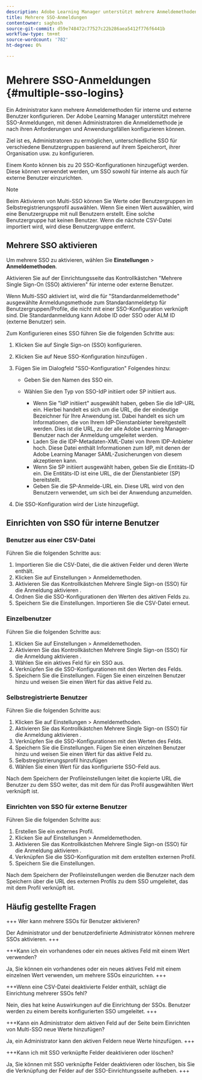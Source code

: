 ```yaml
---
description: Adobe Learning Manager unterstützt mehrere Anmeldemethoden über mehrere SSO-Konfigurationen für interne und externe Benutzer.
title: Mehrere SSO-Anmeldungen
contentowner: saghosh
source-git-commit: d59e748472c77527c22b286aea5412f776f6441b
workflow-type: tm+mt
source-wordcount: '782'
ht-degree: 0%

---
```



# Mehrere SSO-Anmeldungen {#multiple-sso-logins}

Ein Administrator kann mehrere Anmeldemethoden für interne und externe Benutzer konfigurieren. Der Adobe Learning Manager unterstützt mehrere SSO-Anmeldungen, mit denen Administratoren die Anmeldemethode je nach ihren Anforderungen und Anwendungsfällen konfigurieren können.

Ziel ist es, Administratoren zu ermöglichen, unterschiedliche SSO für verschiedene Benutzergruppen basierend auf ihrem Speicherort, ihrer Organisation usw. zu konfigurieren.

Einem Konto können bis zu 20 SSO-Konfigurationen hinzugefügt werden. Diese können verwendet werden, um SSO sowohl für interne als auch für externe Benutzer einzurichten.

>[!NOTE]
>
>Beim Aktivieren von Multi-SSO können Sie Werte oder Benutzergruppen im Selbstregistrierungsprofil auswählen. Wenn Sie einen Wert auswählen, wird eine Benutzergruppe mit null Benutzern erstellt. Eine solche Benutzergruppe hat keinen Benutzer. Wenn die nächste CSV-Datei importiert wird, wird diese Benutzergruppe entfernt.

## Mehrere SSO aktivieren

Um mehrere SSO zu aktivieren, wählen Sie **Einstellungen** > **Anmeldemethoden**.

Aktivieren Sie auf der Einrichtungsseite das Kontrollkästchen &quot;Mehrere Single Sign-On (SSO) aktivieren&quot; für interne oder externe Benutzer.

Wenn Multi-SSO aktiviert ist, wird die für &quot;Standardanmeldemethode&quot; ausgewählte Anmeldungsmethode zum Standardanmeldetyp für Benutzergruppen/Profile, die nicht mit einer SSO-Konfiguration verknüpft sind. Die Standardanmeldung kann Adobe ID oder SSO oder ALM ID (externe Benutzer) sein.

Zum Konfigurieren eines SSO führen Sie die folgenden Schritte aus:

1. Klicken Sie auf Single Sign-on (SSO) konfigurieren.
1. Klicken Sie auf Neue SSO-Konfiguration hinzufügen .
1. Fügen Sie im Dialogfeld &quot;SSO-Konfiguration&quot; Folgendes hinzu:

   * Geben Sie den Namen des SSO ein.
   * Wählen Sie den Typ von SSO-IdP initiiert oder SP initiiert aus.

      * Wenn Sie &quot;IdP initiiert&quot; ausgewählt haben, geben Sie die IdP-URL ein. Hierbei handelt es sich um die URL, die der eindeutige Bezeichner für Ihre Anwendung ist. Dabei handelt es sich um Informationen, die von Ihrem IdP-Dienstanbieter bereitgestellt werden. Dies ist die URL, zu der alle Adobe Learning Manager-Benutzer nach der Anmeldung umgeleitet werden.
      * Laden Sie die IDP-Metadaten-XML-Datei von Ihrem IDP-Anbieter hoch. Diese Datei enthält Informationen zum IdP, mit denen der Adobe Learning Manager SAML-Zusicherungen von diesem akzeptieren kann.
      * Wenn Sie SP initiiert ausgewählt haben, geben Sie die Entitäts-ID ein. Die Entitäts-ID ist eine URL, die der Dienstanbieter (SP) bereitstellt.
      * Geben Sie die SP-Anmelde-URL ein. Diese URL wird von den Benutzern verwendet, um sich bei der Anwendung anzumelden.

1. Die SSO-Konfiguration wird der Liste hinzugefügt.

## Einrichten von SSO für interne Benutzer

### Benutzer aus einer CSV-Datei

Führen Sie die folgenden Schritte aus:

1. Importieren Sie die CSV-Datei, die die aktiven Felder und deren Werte enthält.
1. Klicken Sie auf Einstellungen > Anmeldemethoden.
1. Aktivieren Sie das Kontrollkästchen Mehrere Single Sign-on (SSO) für die Anmeldung aktivieren .
1. Ordnen Sie die SSO-Konfigurationen den Werten des aktiven Felds zu.
1. Speichern Sie die Einstellungen. Importieren Sie die CSV-Datei erneut.

### Einzelbenutzer

Führen Sie die folgenden Schritte aus:

1. Klicken Sie auf Einstellungen > Anmeldemethoden.
1. Aktivieren Sie das Kontrollkästchen Mehrere Single Sign-on (SSO) für die Anmeldung aktivieren .
1. Wählen Sie ein aktives Feld für ein SSO aus.
1. Verknüpfen Sie die SSO-Konfigurationen mit den Werten des Felds.
1. Speichern Sie die Einstellungen. Fügen Sie einen einzelnen Benutzer hinzu und weisen Sie einen Wert für das aktive Feld zu.

### Selbstregistrierte Benutzer

Führen Sie die folgenden Schritte aus:

1. Klicken Sie auf Einstellungen > Anmeldemethoden.
1. Aktivieren Sie das Kontrollkästchen Mehrere Single Sign-on (SSO) für die Anmeldung aktivieren .
1. Verknüpfen Sie die SSO-Konfigurationen mit den Werten des Felds.
1. Speichern Sie die Einstellungen. Fügen Sie einen einzelnen Benutzer hinzu und weisen Sie einen Wert für das aktive Feld zu.
1. Selbstregistrierungsprofil hinzufügen
1. Wählen Sie einen Wert für das konfigurierte SSO-Feld aus.

Nach dem Speichern der Profileinstellungen leitet die kopierte URL die Benutzer zu dem SSO weiter, das mit dem für das Profil ausgewählten Wert verknüpft ist.

### Einrichten von SSO für externe Benutzer

Führen Sie die folgenden Schritte aus:

1. Erstellen Sie ein externes Profil.
1. Klicken Sie auf Einstellungen > Anmeldemethoden.
1. Aktivieren Sie das Kontrollkästchen Mehrere Single Sign-on (SSO) für die Anmeldung aktivieren .
1. Verknüpfen Sie die SSO-Konfiguration mit dem erstellten externen Profil.
1. Speichern Sie die Einstellungen.

Nach dem Speichern der Profileinstellungen werden die Benutzer nach dem Speichern über die URL des externen Profils zu dem SSO umgeleitet, das mit dem Profil verknüpft ist.

## Häufig gestellte Fragen

+++ Wer kann mehrere SSOs für Benutzer aktivieren?

Der Administrator und der benutzerdefinierte Administrator können mehrere SSOs aktivieren.
+++

+++Kann ich ein vorhandenes oder ein neues aktives Feld mit einem Wert verwenden?

Ja, Sie können ein vorhandenes oder ein neues aktives Feld mit einem einzelnen Wert verwenden, um mehrere SSOs einzurichten.
+++

+++Wenn eine CSV-Datei deaktivierte Felder enthält, schlägt die Einrichtung mehrerer SSOs fehl?

Nein, dies hat keine Auswirkungen auf die Einrichtung der SSOs. Benutzer werden zu einem bereits konfigurierten SSO umgeleitet.
+++

+++Kann ein Administrator dem aktiven Feld auf der Seite beim Einrichten von Multi-SSO neue Werte hinzufügen?

Ja, ein Administrator kann den aktiven Feldern neue Werte hinzufügen.
+++

+++Kann ich mit SSO verknüpfte Felder deaktivieren oder löschen?

Ja, Sie können mit SSO verknüpfte Felder deaktivieren oder löschen, bis Sie die Verknüpfung der Felder auf der SSO-Einrichtungsseite aufheben.
+++
